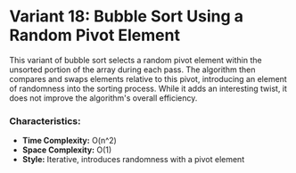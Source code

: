 # Variant 18: Bubble Sort Using a Random Pivot Element

This variant of bubble sort selects a random pivot element within the unsorted portion of the array during each pass. The algorithm then compares and swaps elements relative to this pivot, introducing an element of randomness into the sorting process. While it adds an interesting twist, it does not improve the algorithm's overall efficiency.

### Characteristics:
- **Time Complexity:** O(n^2)
- **Space Complexity:** O(1)
- **Style:** Iterative, introduces randomness with a pivot element
